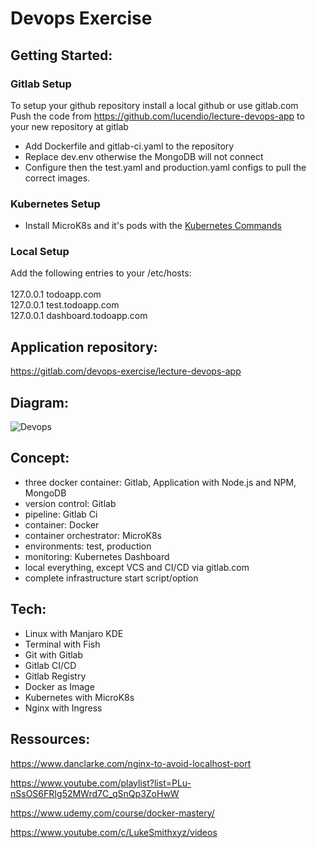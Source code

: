 # Devops Exercise

## Getting Started:

### Gitlab Setup
To setup your github repository install a local github or use gitlab.com \
Push the code from https://github.com/lucendio/lecture-devops-app to your new repository at gitlab 

- Add Dockerfile and gitlab-ci.yaml to the repository
- Replace dev.env otherwise the MongoDB will not connect
- Configure then the test.yaml and production.yaml configs to pull the correct images.
### Kubernetes Setup
- Install MicroK8s and it's pods with the [Kubernetes Commands](https://github.com/zainlol/devops-exercise/tree/master/Kubernetes%20Setup)
### Local Setup
Add the following entries to your /etc/hosts:\
\
127.0.0.1  todoapp.com\
127.0.0.1  test.todoapp.com\
127.0.0.1  dashboard.todoapp.com

## Application repository: 
https://gitlab.com/devops-exercise/lecture-devops-app 

## Diagram:

![Devops](https://user-images.githubusercontent.com/6658807/87355290-6d546080-c560-11ea-9dc7-ebea0c0d3509.jpg "Diagram for concept")

## Concept:
- three docker container: Gitlab, Application with Node.js and NPM, MongoDB
- version control: Gitlab
- pipeline: Gitlab Ci
- container: Docker
- container orchestrator: MicroK8s
- environments: test, production
- monitoring: Kubernetes Dashboard
- local everything, except VCS and CI/CD via gitlab.com
- complete infrastructure start script/option

## Tech:
- Linux with Manjaro KDE
- Terminal with Fish
- Git with Gitlab 
- Gitlab CI/CD
- Gitlab Registry
- Docker as Image
- Kubernetes with MicroK8s
- Nginx with Ingress

## Ressources:

https://www.danclarke.com/nginx-to-avoid-localhost-port

https://www.youtube.com/playlist?list=PLu-nSsOS6FRIg52MWrd7C_qSnQp3ZoHwW

https://www.udemy.com/course/docker-mastery/

https://www.youtube.com/c/LukeSmithxyz/videos

